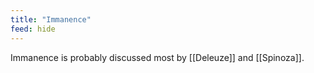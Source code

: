 ```yaml
---
title: "Immanence"
feed: hide
---
```


Immanence is probably discussed most by [[Deleuze]] and [[Spinoza]]. 
